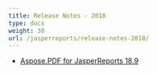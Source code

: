 ```yaml
---
title: Release Notes - 2018
type: docs
weight: 30
url: /jasperreports/release-notes-2018/
---
```


- [Aspose.PDF for JasperReports 18.9](/pdf/jasperreports/aspose-pdf-for-jasperreports-18-9/)
